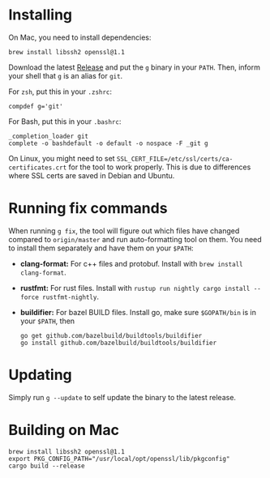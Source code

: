 # Installing

On Mac, you need to install dependencies:

    brew install libssh2 openssl@1.1

Download the latest [Release](https://github.com/SirVer/giti/releases) and put
the `g` binary in your `PATH`. Then, inform your shell that `g` is an alias for
`git`.

For `zsh`, put this in your `.zshrc`:

    compdef g='git'

For Bash, put this in your `.bashrc`:

    _completion_loader git
    complete -o bashdefault -o default -o nospace -F _git g

On Linux, you might need to set `SSL_CERT_FILE=/etc/ssl/certs/ca-certificates.crt` for the tool to work properly.
This is due to differences where SSL certs are saved in Debian and Ubuntu.

# Running fix commands

When running `g fix`, the tool will figure out which files have changed compared
to `origin/master` and run auto-formatting tool on them. You need to install
them separately and have them on your `$PATH`:

- **clang-format:** For c++ files and protobuf. Install with `brew install clang-format`.
- **rustfmt:** For rust files. Install with `rustup run nightly cargo install --force rustfmt-nightly`.
- **buildifier:** For bazel BUILD files. Install go, make sure `$GOPATH/bin` is
  in your `$PATH`, then

      go get github.com/bazelbuild/buildtools/buildifier
      go install github.com/bazelbuild/buildtools/buildifier

# Updating

Simply run `g --update` to self update the binary to the latest release.

# Building on Mac

    brew install libssh2 openssl@1.1
    export PKG_CONFIG_PATH="/usr/local/opt/openssl/lib/pkgconfig"
    cargo build --release

